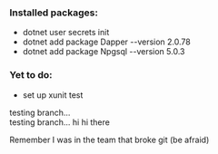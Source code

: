 ### Installed packages:

- dotnet user secrets init
- dotnet add package Dapper --version 2.0.78
- dotnet add package Npgsql --version 5.0.3

### Yet to do:
- set up xunit test

testing branch...  
testing branch... hi 
hi there


Remember I was in the team that broke git (be afraid) 